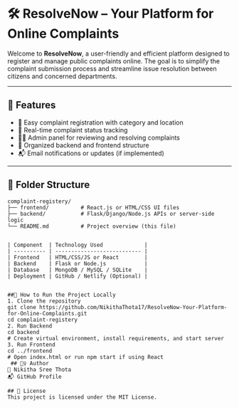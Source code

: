 # 🛠️ ResolveNow – Your Platform for Online Complaints

Welcome to **ResolveNow**, a user-friendly and efficient platform designed to register and manage public complaints online. The goal is to simplify the complaint submission process and streamline issue resolution between citizens and concerned departments.

---

## 🚀 Features

- 📝 Easy complaint registration with category and location
- 📡 Real-time complaint status tracking
- 👨‍💼 Admin panel for reviewing and resolving complaints
- 📁 Organized backend and frontend structure
- 📬 Email notifications or updates (if implemented)

---

## 📂 Folder Structure

```plaintext
complaint-registery/
├── frontend/          # React.js or HTML/CSS UI files
├── backend/           # Flask/Django/Node.js APIs or server-side logic
└── README.md          # Project overview (this file)


| Component  | Technology Used             |
| ---------- | --------------------------- |
| Frontend   | HTML/CSS/JS or React        |
| Backend    | Flask or Node.js            |
| Database   | MongoDB / MySQL / SQLite    |
| Deployment | GitHub / Netlify (Optional) |


##🧪 How to Run the Project Locally
1. Clone the repository
git clone https://github.com/NikithaThota17/ResolveNow-Your-Platform-for-Online-Complaints.git
cd complaint-registery
2. Run Backend
cd backend
# Create virtual environment, install requirements, and start server
3. Run Frontend
cd ../frontend
# Open index.html or run npm start if using React
 ## 🙋‍♀️ Author
👤 Nikitha Sree Thota
📬 GitHub Profile

## 📜 License
This project is licensed under the MIT License.
